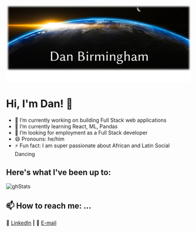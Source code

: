 
<!--
**dgbirm/dgbirm** is a ✨ _special_ ✨ repository because its `README.md` (this file) appears on your GitHub profile.
-->

![banner]

# Hi, I'm Dan! 👋 

- 🔭 I’m currently working on building Full Stack web applications
- 🌱 I’m currently learning React, ML, Pandas
- 👯 I’m looking for employment as a Full Stack developer
- 😄 Pronouns: he/him
- ⚡ Fun fact: I am super passionate about African and Latin Social Dancing

## Here's what I've been up to:
![ghStats]


## 📫 How to reach me: ...
:necktie: [LinkedIn][LinkedIn] **|**
:e-mail: [E-mail][E-mail]


[banner]: https://raw.githubusercontent.com/dgbirm/dgbirm/master/GHorizonBanner.png
[ghStats]: https://github-readme-stats.vercel.app/api?username=dgbirm&&show_icons=true&title_color=ffffff&icon_color=bb2acf&text_color=daf7dc&bg_color=151515
[LinkedIn]: https://www.linkedin.com/in/dan-birmingham/
[E-mail]: mailto:dgbirm@gmail.com

